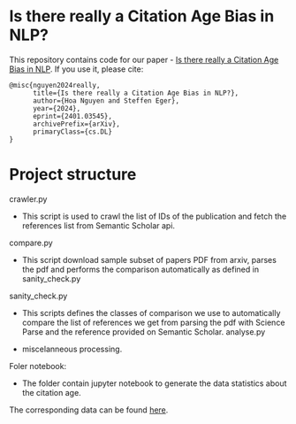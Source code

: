 # Is there really a Citation Age Bias in NLP?

This repository contains code for our paper - [Is there really a Citation Age Bias in NLP](https://arxiv.org/abs/2401.03545). If you use it, please cite:

```
@misc{nguyen2024really,
      title={Is there really a Citation Age Bias in NLP?}, 
      author={Hoa Nguyen and Steffen Eger},
      year={2024},
      eprint={2401.03545},
      archivePrefix={arXiv},
      primaryClass={cs.DL}
}
```

# Project structure
crawler.py 
- This script is used to crawl the list of IDs of the publication  and fetch the references list from Semantic Scholar api.
  
compare.py
- This script download sample subset of papers PDF from arxiv, parses the pdf and performs the comparison automatically as defined in sanity_check.py

sanity_check.py 
- This scripts defines the classes of comparison we use to automatically compare the list of references we get from parsing the pdf with Science Parse and the reference provided on Semantic Scholar.
analyse.py

- miscelanneous processing.
  
Foler notebook:
- The folder contain jupyter notebook to generate the data statistics about the citation age.

The corresponding data can be found [here](https://drive.google.com/drive/folders/1k0GOvi9-m5Hrs4EO6O6iuskJOV7Oq5cl?usp=sharing).  

